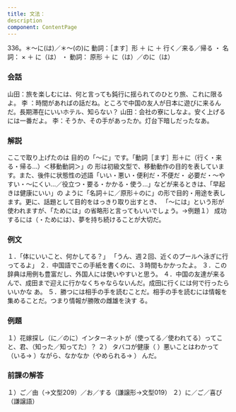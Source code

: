```yaml
---
title: 文法：
description
component: ContentPage
---
```



336。＊～に(は)／＊～(の)に
動詞：［ます］形 ＋ に ＋ 行く／来る／帰る ・
名詞： × ＋ に（は） ・
動詞： 原形 ＋ に（は）／のに（は）
### 会話
山田：旅を楽しむには、何と言っても鈍行に揺られてのひとり旅、これに限るよ。
李 ：時間があればの話だね。ところで中国の友人が日本に遊びに来るんだ。長期滞在にいいホテル、知らない？ 山田：会社の寮にしなよ。安く上げるには一番だよ。
李：そうか、その手があったか。灯台下暗しだったなあ。
### 解説
ここで取り上げたのは 目的の「～に」です。「動詞［ます］形＋に（行く・来る・帰る…）＜移動動詞＞」の 形は初級文型で、移動動作の目的を表しています。また、後件に状態性の述語「いい・悪い・便利だ・不便だ・ 必要だ・～やすい・～にくい…／役立つ・要る・かかる・使う…」などが来るときは、「早起きは健康にいい」の ように「名詞＋に／原形＋のに」の形で目的・用途を表します。更に、話題として目的をはっきり取り出すとき、 「～には」という形が使われますが、「ためには」の省略形と言ってもいいでしょう。→例題１）
成功するには（・ためには）、夢を持ち続けることが大切だ。
### 例文
１．「体にいいこと、何かしてる？」 「うん、週２回、近くのプールへ泳ぎに行ってるよ」
２．中国語でこの手紙を書くのに、３時間もかかったよ。
３．この辞典は用例も豊富だし、外国人には使いやすいと思う。
４．中国の友達が来るんで、成田まで迎えに行かなくちゃならないんだ。成田に行くには何で行ったらいいかな あ。
５．勝つには相手の手を読むことだ。相手の手を読むには情報を集めることだ。つまり情報が勝敗の雌雄を決す る。
### 例題
１）花嫁探し（に／のに）インターネットが（使ってる／使われてる）ってこと、君、（知った／知ってた）？
２） タバコが健康（ ）悪いことはわかって（いる→ ）ながら、なかなか（やめられる→ ）
んだ。      
### 前課の解答
１）ご／由（→文型209）／お／する（謙譲形→文型019）
２）に／ご／喜び（謙譲語）
